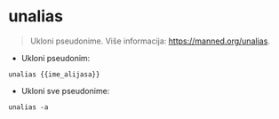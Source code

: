 # unalias

> Ukloni pseudonime.
> Više informacija: <https://manned.org/unalias>.

- Ukloni pseudonim:

`unalias {{ime_alijasa}}`

- Ukloni sve pseudonime:

`unalias -a`
